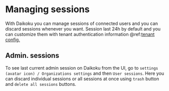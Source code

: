 # Managing sessions

With Daikoku you can manage sessions of connected users and you can discard sessions whenever you want. Session last 24h by default and you can customize them with tenant authentication information @ref:[tenant config.](./1-tenants.md)

## Admin. sessions

To see last current admin session on Daikoku from the UI, go to `settings (avatar icon) / Organizations settings` and then `User sessions`. Here you can discard individual sessions or all sessions at once using `trash` button and `delete all sessions` buttons.
